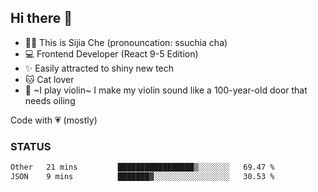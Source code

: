 ## Hi there 👋

- 🙋‍♀️ This is Sijia Che (pronouncation: ssuchia cha)
- 💻 Frontend Developer (React 9-5 Edition)
- ✨ Easily attracted to shiny new tech
- 🐱 Cat lover
- 🌟 ~I play violin~ I make my violin sound like a 100-year-old door that needs oiling

Code with 💗 (mostly)

### STATUS
<!--START_SECTION:waka-->

```txt
Other   21 mins         █████████████████▒░░░░░░░   69.47 %
JSON    9 mins          ███████▓░░░░░░░░░░░░░░░░░   30.53 %
```

<!--END_SECTION:waka-->
